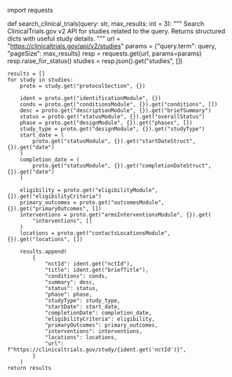 import requests


def search_clinical_trials(query: str, max_results: int = 3):
    """
    Search ClinicalTrials.gov v2 API for studies related to the query.
    Returns structured dicts with useful study details.
    """
    url = "https://clinicaltrials.gov/api/v2/studies"
    params = {"query.term": query, "pageSize": max_results}
    resp = requests.get(url, params=params)
    resp.raise_for_status()
    studies = resp.json().get("studies", [])

    results = []
    for study in studies:
        proto = study.get("protocolSection", {})

        ident = proto.get("identificationModule", {})
        conds = proto.get("conditionsModule", {}).get("conditions", [])
        desc = proto.get("descriptionModule", {}).get("briefSummary")
        status = proto.get("statusModule", {}).get("overallStatus")
        phase = proto.get("designModule", {}).get("phases", [])
        study_type = proto.get("designModule", {}).get("studyType")
        start_date = (
            proto.get("statusModule", {}).get("startDateStruct", {}).get("date")
        )
        completion_date = (
            proto.get("statusModule", {}).get("completionDateStruct", {}).get("date")
        )

        eligibility = proto.get("eligibilityModule", {}).get("eligibilityCriteria")
        primary_outcomes = proto.get("outcomesModule", {}).get("primaryOutcomes", [])
        interventions = proto.get("armsInterventionsModule", {}).get(
            "interventions", []
        )
        locations = proto.get("contactsLocationsModule", {}).get("locations", [])

        results.append(
            {
                "nctId": ident.get("nctId"),
                "title": ident.get("briefTitle"),
                "conditions": conds,
                "summary": desc,
                "status": status,
                "phase": phase,
                "studyType": study_type,
                "startDate": start_date,
                "completionDate": completion_date,
                "eligibilityCriteria": eligibility,
                "primaryOutcomes": primary_outcomes,
                "interventions": interventions,
                "locations": locations,
                "url": f"https://clinicaltrials.gov/study/{ident.get('nctId')}",
            }
        )
    return results
